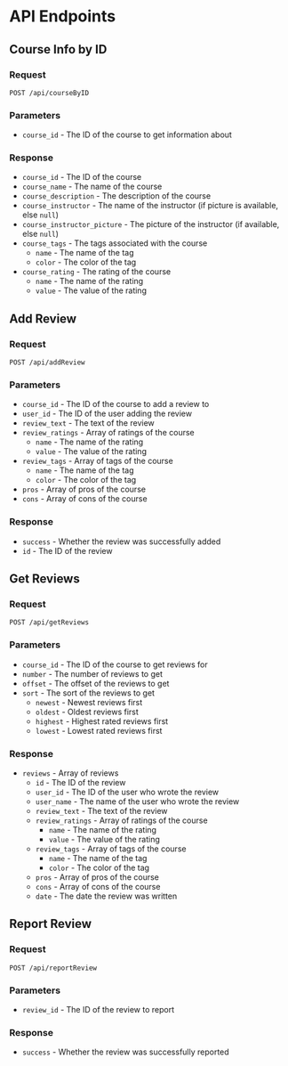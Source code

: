 # API Endpoints
## Course Info by ID
### Request
`POST /api/courseByID`

### Parameters
- `course_id` - The ID of the course to get information about

### Response
- `course_id` - The ID of the course
- `course_name` - The name of the course
- `course_description` - The description of the course
- `course_instructor` - The name of the instructor (if picture is available, else `null`)
- `course_instructor_picture` - The picture of the instructor (if available, else `null`)
- `course_tags` - The tags associated with the course
   - `name` - The name of the tag
   - `color` - The color of the tag
- `course_rating` - The rating of the course
   - `name` - The name of the rating
   - `value` - The value of the rating

## Add Review
### Request
`POST /api/addReview`

### Parameters
- `course_id` - The ID of the course to add a review to
- `user_id` - The ID of the user adding the review
- `review_text` - The text of the review
- `review_ratings` - Array of ratings of the course
    - `name` - The name of the rating
    - `value` - The value of the rating
- `review_tags` - Array of tags of the course
    - `name` - The name of the tag
    - `color` - The color of the tag
- `pros` - Array of pros of the course
- `cons` - Array of cons of the course

### Response
- `success` - Whether the review was successfully added
- `id` - The ID of the review

## Get Reviews
### Request
`POST /api/getReviews`

### Parameters
- `course_id` - The ID of the course to get reviews for
- `number` - The number of reviews to get
- `offset` - The offset of the reviews to get
- `sort` - The sort of the reviews to get
   - `newest` - Newest reviews first
   - `oldest` - Oldest reviews first
   - `highest` - Highest rated reviews first
   - `lowest` - Lowest rated reviews first

### Response
- `reviews` - Array of reviews
   - `id` - The ID of the review
   - `user_id` - The ID of the user who wrote the review
   - `user_name` - The name of the user who wrote the review
   - `review_text` - The text of the review
   - `review_ratings` - Array of ratings of the course
      - `name` - The name of the rating
      - `value` - The value of the rating
   - `review_tags` - Array of tags of the course
      - `name` - The name of the tag
      - `color` - The color of the tag
   - `pros` - Array of pros of the course
   - `cons` - Array of cons of the course
   - `date` - The date the review was written

## Report Review
### Request
`POST /api/reportReview`

### Parameters
- `review_id` - The ID of the review to report

### Response
- `success` - Whether the review was successfully reported
